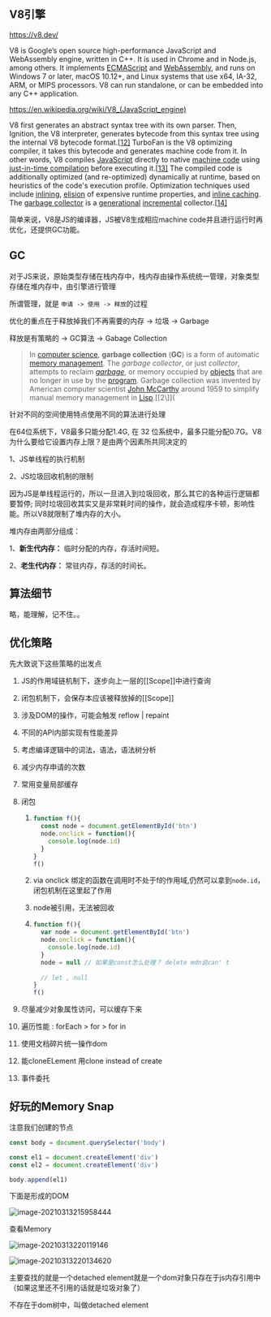 ## V8引擎

https://v8.dev/

V8 is Google’s open source high-performance JavaScript and WebAssembly engine, written in C++. It is used in Chrome and in Node.js, among others. It implements [ECMAScript](https://tc39.es/ecma262/) and [WebAssembly](https://webassembly.github.io/spec/core/), and runs on Windows 7 or later, macOS 10.12+, and Linux systems that use x64, IA-32, ARM, or MIPS processors. V8 can run standalone, or can be embedded into any C++ application.

https://en.wikipedia.org/wiki/V8_(JavaScript_engine)

V8 first generates an abstract syntax tree with its own parser. Then, Ignition, the V8 interpreter, generates bytecode from this syntax tree using the internal V8 bytecode format.[[12\]](https://en.wikipedia.org/wiki/V8_(JavaScript_engine)#cite_note-12) TurboFan is the V8 optimizing compiler, it takes this bytecode and generates machine code from it. In other words, V8 compiles [JavaScript](https://en.wikipedia.org/wiki/JavaScript) directly to native [machine code](https://en.wikipedia.org/wiki/Machine_code) using [just-in-time compilation](https://en.wikipedia.org/wiki/Just-in-time_compilation) before executing it.[[13\]](https://en.wikipedia.org/wiki/V8_(JavaScript_engine)#cite_note-13) The compiled code is additionally optimized (and re-optimized) dynamically at runtime, based on heuristics of the code's execution profile. Optimization techniques used include [inlining](https://en.wikipedia.org/wiki/Inlining), [elision](https://en.wikipedia.org/wiki/Copy_elision) of expensive runtime properties, and [inline caching](https://en.wikipedia.org/wiki/Inline_caching). The [garbage collector](https://en.wikipedia.org/wiki/Garbage_collection_(computer_science)) is a [generational](https://en.wikipedia.org/wiki/Tracing_garbage_collection#Generational_GC_(ephemeral_GC)) [incremental](https://en.wikipedia.org/wiki/Tracing_garbage_collection#Stop-the-world_vs._incremental_vs._concurrent) collector.[[14\]](https://en.wikipedia.org/wiki/V8_(JavaScript_engine)#cite_note-14)

简单来说，V8是JS的编译器，JS被V8生成相应machine code并且进行运行时再优化，还提供GC功能。



## GC

对于JS来说，原始类型存储在栈内存中，栈内存由操作系统统一管理，对象类型存储在堆内存中，由引擎进行管理

所谓管理，就是 `申请 -> 使用 -> 释放`的过程

优化的重点在于释放掉我们不再需要的内存 -> 垃圾 -> Garbage

释放是有策略的  -> GC算法 -> Gabage Collection

> In [computer science](https://en.wikipedia.org/wiki/Computer_science), **garbage collection** (**GC**) is a form of automatic [memory management](https://en.wikipedia.org/wiki/Memory_management). The *garbage collector*, or just *collector*, attempts to reclaim *[garbage](https://en.wikipedia.org/wiki/Garbage_(computer_science))*, or memory occupied by [objects](https://en.wikipedia.org/wiki/Object_(computer_science)) that are no longer in use by the [program](https://en.wikipedia.org/wiki/Computer_program). Garbage collection was invented by American computer scientist [John McCarthy](https://en.wikipedia.org/wiki/John_McCarthy_(computer_scientist)) around 1959 to simplify manual memory management in [Lisp](https://en.wikipedia.org/wiki/Lisp_(programming_language)).[[2\]](



针对不同的空间使用特点使用不同的算法进行处理

在64位系统下，V8最多只能分配1.4G, 在 32 位系统中，最多只能分配0.7G。V8 为什么要给它设置内存上限？是由两个因素所共同决定的

1、JS单线程的执行机制

2、JS垃圾回收机制的限制

因为JS是单线程运行的，所以一旦进入到垃圾回收，那么其它的各种运行逻辑都要暂停; 同时垃圾回收其实又是非常耗时间的操作，就会造成程序卡顿，影响性能。所以V8就限制了堆内存的大小。

堆内存由两部分组成：

1、**新生代内存：** 临时分配的内存，存活时间短。

2、**老生代内存：** 常驻内存，存活的时间长。



## 算法细节

略，能理解，记不住。。



## 优化策略

先大致说下这些策略的出发点

1. JS的作用域链机制下，逐步向上一层的[[Scope]]中进行查询
2. 闭包机制下，会保存本应该被释放掉的[[Scope]]
3. 涉及DOM的操作，可能会触发 reflow | repaint
4. 不同的API内部实现有性能差异
5. 考虑编译逻辑中的词法，语法，语法树分析
6. 减少内存申请的次数



1. 常用变量局部缓存

2. 闭包

   1. ```js
      function f(){
        const node = document.getElementById('btn')
        node.onclick = function(){
          console.log(node.id)
        }
      }
      f()
      ```

   2. via onclick 绑定的函数在调用时不处于f的作用域,仍然可以拿到`node.id`，闭包机制在这里起了作用

   3. node被引用，无法被回收

   4. ```js
      function f(){
        var node = document.getElementById('btn')
        node.onclick = function(){
          console.log(node.id)
        }
        node = null // 如果是const怎么处理？ delete mdn说can' t
        
        // let , null
      }
      f()
      ```

3. 尽量减少对象属性访问，可以缓存下来

4. 遍历性能 : forEach > for > for in

5. 使用文档碎片统一操作dom

6. 能cloneELement 用clone instead of create

7. 事件委托




## 好玩的Memory Snap

注意我们创建的节点

```js
const body = document.querySelector('body')

const el1 = document.createElement('div')
const el2 = document.createElement('div')

body.append(el1)
```

下面是形成的DOM

![image-20210313215958444](http://picbed.sedationh.cn/image-20210313215958444.png)



查看Memory

![image-20210313220119146](http://picbed.sedationh.cn/image-20210313220119146.png)



![image-20210313220134620](http://picbed.sedationh.cn/image-20210313220134620.png)

主要查找的就是一个detached element就是一个dom对象只存在于js内存引用中（如果这里还不引用的话就是垃圾对象了）

不存在于dom树中，叫做detached element